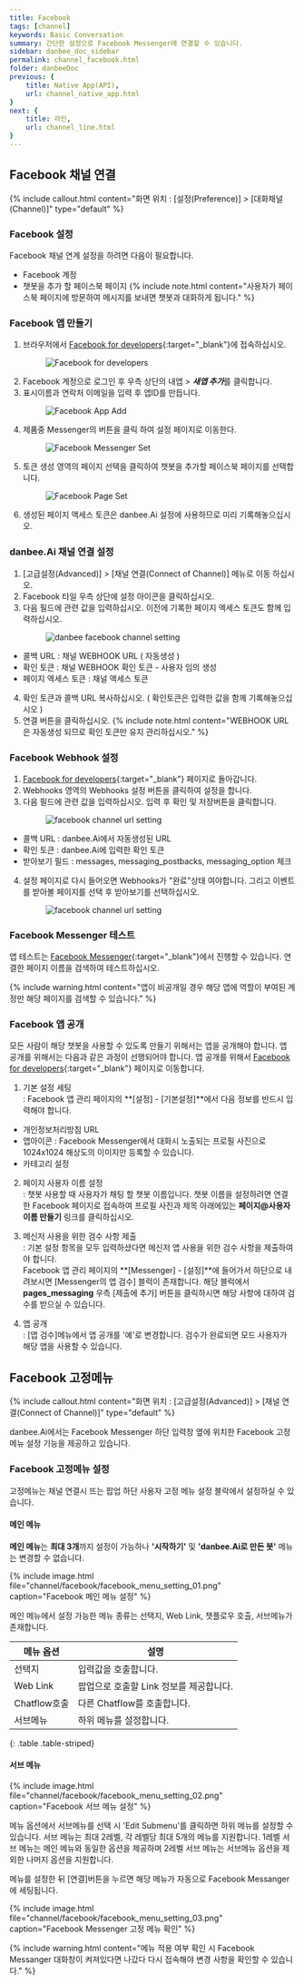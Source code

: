 ```yaml
---
title: Facebook 
tags: [channel]
keywords: Basic Conversation
summary: 간단한 설정으로 Facebook Messenger에 연결할 수 있습니다.
sidebar: danbee_doc_sidebar
permalink: channel_facebook.html
folder: danbeeDoc
previous: {
    title: Native App(API),
    url: channel_native_app.html
}
next: {
    title: 라인,
    url: channel_line.html
}
---
```


## Facebook 채널 연결 
 {% include callout.html content="화면 위치 : [설정(Preference)] > [대화채널(Channel)]" type="default" %}


### Facebook 설정
Facebook 채널 연계 설정을 하려면 다음이 필요합니다.

* Facebook 계정
* 챗봇을 추가 할 페이스북 페이지
{% include note.html content="사용자가 페이스북 페이지에 방문하여 메시지를 보내면 챗봇과 대화하게 됩니다." %}


### Facebook 앱 만들기
1. 브라우저에서 <span class="link">[Facebook for developers](https://developers.facebook.com/){:target="_blank"}</span>에 접속하십시오.<figure><img class="docimage" src="images/channel/facebook/facebook_dev_homepage.png" alt="Facebook for developers" style="max-width: 800px"></figure>
2. Facebook 계정으로 로그인 후 우측 상단의 내앱 > ***새앱 추가***를 클릭합니다.
3. 표시이름과 연락처 이메일을 입력 후 앱ID를 만듭니다.<figure><img class="docimage" src="images/channel/facebook/facebook_dev_appadd.png" alt="Facebook App Add" style="max-width: 800px"></figure>
4. 제품중 Messenger의 버튼을 클릭 하여 설정 페이지로 이동한다.<figure><img class="docimage" src="images/channel/facebook/facebook_dev_messenger_setting.png" alt="Facebook Messenger Set" style="max-width: 800px"></figure>
5. 토큰 생성 영역의 페이지 선택을 클릭하여 챗봇을 추가할 페이스북 페이지를 선택합니다.<figure><img class="docimage" src="images/channel/facebook/facebook_dev_page_setting.png" alt="Facebook Page Set" style="max-width: 800px"></figure>
6. 생성된 페이지 액세스 토큰은 danbee.Ai 설정에 사용하므로 미리 기록해놓으십시오.

### danbee.Ai 채널 연결 설정
1. [고급설정(Advanced)] > [채널 연결(Connect of Channel)] 메뉴로 이동 하십시오.
2. Facebook 타일 우측 상단에 설정 아이콘을 클릭하십시오.
3. 다음 필드에 관련 값을 입력하십시오. 이전에 기록한 페이지 엑세스 토큰도 함께 입력하십시오.<figure><img class="docimage" src="images/channel/facebook/facebook_danbee_setting.png" alt="danbee facebook channel setting" style="max-width: 800px"></figure>
  * 콜백 URL : 채널 WEBHOOK URL ( 자동생성 )
  * 확인 토큰 : 채널 WEBHOOK 확인 토큰 - 사용자 임의 생성
  * 페이지 엑세스 토큰 : 채널 액세스 토큰 
4. 확인 토큰과 콜백 URL 복사하십시오. ( 확인토큰은 입력한 값을 함께 기록해놓으십시오 )
5. 연결 버튼을 클릭하십시오.
{% include note.html content="WEBHOOK URL은 자동생성 되므로 확인 토큰만 유지 관리하십시오." %}

### Facebook Webhook 설정 
1. <span class="link">[Facebook for developers](https://developers.facebook.com/){:target="_blank"}</span> 페이지로 돌아갑니다. 
2. Webhooks 영역의 Webhooks 설정 버튼을 클릭하여 설정을 합니다. 
3. 다음 필드에 관련 값을 입력하십시오. 입력 후 확인 및 저장버튼을 클릭합니다.<figure><img class="docimage" src="images/channel/facebook/facebook_channel_webhook_setting.png" alt="facebook channel url setting" style="max-width: 800px"></figure>
  * 콜백 URL : danbee.Ai에서 자동생성된 URL
  * 확인 토큰 : danbee.Ai에 입력한 확인 토큰 
  * 받아보기 필드 : messages, messaging_postbacks, messaging_option 체크 
4. 설정 페이지로 다시 들어오면 Webhooks가 "완료"상태 여야합니다. 그리고 이벤트를 받아볼 페이지를 선택 후 받아보기를 선택하십시오.<figure><img class="docimage" src="images/channel/facebook/facebook_channel_webhook_setting1.png" alt="facebook channel url setting" style="max-width: 800px"></figure>

### Facebook Messenger 테스트

앱 테스트는 <span class="link">[Facebook Messenger](https://www.messenger.com){:target="_blank"}</span>에서 진행할 수 있습니다. 연결한 페이지 이름을 검색하여 테스트하십시오.

{% include warning.html content="앱이 비공개일 경우 해당 앱에 역할이 부여된 계정만 해당 페이지를 검색할 수 있습니다." %}


### Facebook 앱 공개

모든 사람이 해당 챗봇을 사용할 수 있도록 만들기 위해서는 앱을 공개해야 합니다. 앱 공개를 위해서는 다음과 같은 과정이 선행되어야 합니다. 앱 공개를 위해서 <span class="link">[Facebook for developers](https://developers.facebook.com/){:target="_blank"}</span> 페이지로 이동합니다.

1. 기본 설정 세팅<br/>
  : Facebook 앱 관리 페이지의 **[설정] - [기본설정]**에서 다음 정보를 반드시 입력해야 합니다.
  - 개인정보처리방침 URL
  - 앱아이콘 : Facebook Messenger에서 대화시 노출되는 프로필 사진으로 1024x1024 해상도의 이미지만 등록할 수 있습니다.
  - 카테고리 설정

2. 페이지 사용자 이름 설정<br/>
  : 챗봇 사용할 때 사용자가 채팅 할 챗봇 이름입니다. 챗봇 이름을 설정하려면 연결한 Facebook 페이지로 접속하여 프로필 사진과 제목 아래에있는 **페이지@사용자 이름 만들기** 링크를 클릭하십시오.

3. 메신저 사용을 위한 검수 사항 제출<br/>
  : 기본 설정 항목을 모두 입력하셨다면 메신저 앱 사용을 위한 검수 사항을 제출하여야 합니다.<br/>
  Facebook 앱 관리 페이지의 **[Messenger] - [설정]**에 들어가서 하단으로 내려보시면 [Messenger의 앱 검수] 블럭이 존재합니다. 해당 블럭에서 **pages_messaging** 우측 [제출에 추가] 버튼을 클릭하시면 해당 사항에 대하여 검수를 받으실 수 있습니다.

3. 앱 공개<br/>
  : [앱 검수]메뉴에서 앱 공개를 '예'로 변경합니다. 검수가 완료되면 모드 사용자가 해당 앱을 사용할 수 있습니다. 


## Facebook 고정메뉴
{% include callout.html content="화면 위치 : [고급설정(Advanced)] > [채널 연결(Connect of Channel)]" type="default" %}

danbee.Ai에서는 Facebook Messenger 하단 입력창 옆에 위치한 Facebook 고정메뉴 설정 기능을 제공하고 있습니다.

### Facebook 고정메뉴 설정

고정메뉴는 채널 연결시 뜨는 팝업 하단 사용자 고정 메뉴 설정 블락에서 설정하실 수 있습니다.

#### 메인 메뉴
**메인 메뉴**는 **최대 3개**까지 설정이 가능하나 **'시작하기'** 및 **'danbee.Ai로 만든 봇'** 메뉴는 변경할 수 없습니다.<br/>

{% include image.html file="channel/facebook/facebook_menu_setting_01.png"  caption="Facebook 메인 메뉴 설정" %} 

메인 메뉴에서 설정 가능한 메뉴 종류는 선택지, Web Link, 챗플로우 호출, 서브메뉴가 존재합니다.

| 메뉴 옵션 | 설명 | 
|--------|-------|
| 선택지 | 입력값을 호출합니다. |
| Web Link | 팝업으로 호출할 Link 정보를 제공합니다. |
| Chatflow호출 | 다른 Chatflow를 호출합니다. |
| 서브메뉴 | 하위 메뉴를 설정합니다. |
{: .table .table-striped}

#### 서브 메뉴

{% include image.html file="channel/facebook/facebook_menu_setting_02.png"  caption="Facebook 서브 메뉴 설정" %} 

메뉴 옵션에서 서브메뉴를 선택 시 'Edit Submenu'를 클릭하면 하위 메뉴를 설정할 수 있습니다. 서브 메뉴는 최대 2레벨, 각 레벨당 최대 5개의 메뉴를 지원합니다. 1레벨 서브 메뉴는 메인 메뉴와 동일한 옵션을 제공하며 2레벨 서브 메뉴는 서브메뉴 옵션을 제외한 나머지 옵션을 지원합니다.<br/>

메뉴를 설정한 뒤 [연결]버튼을 누르면 해당 메뉴가 자동으로 Facebook Messanger에 세팅됩니다.

{% include image.html file="channel/facebook/facebook_menu_setting_03.png"  caption="Facebook Messenger 고정 메뉴 확인" %}

{% include warning.html content="메뉴 적용 여부 확인 시 Facebook Messanger 대화창이 켜져있다면 나갔다 다시 접속해야 변경 사항을 확인할 수 있습니다." %}




